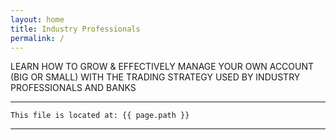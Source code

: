 ```yaml
---
layout: home
title: Industry Professionals
permalink: /
---
```


LEARN HOW TO GROW & EFFECTIVELY MANAGE YOUR OWN ACCOUNT (BIG OR SMALL) WITH THE TRADING STRATEGY USED BY INDUSTRY PROFESSIONALS AND BANKS



---
```
This file is located at: {{ page.path }}
```
---
